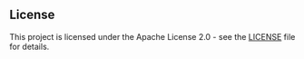 ## License
This project is licensed under the Apache License 2.0 - see the [LICENSE](LICENSE.txt) file for details.